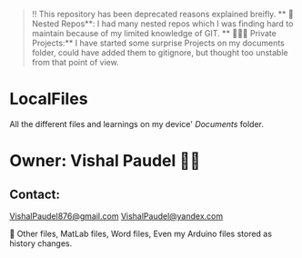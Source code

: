 > ‼️ This repository has been deprecated reasons explained breifly.
** 🪺 Nested Repos**: I had many nested repos which I was finding hard to maintain because of my limited knowledge of GIT.
** 🕵🏽‍♂️ Private Projects:** I have started some surprise Projects on my documents folder, could have added them to gitignore, but thought too unstable from that point of view.

# LocalFiles 
All the different files and learnings on my device' *Documents* folder.


# Owner: Vishal Paudel 🤦‍♂️
## Contact: 
<VishalPaudel876@gmail.com>
<VishalPaudel@yandex.com>

🐠
Other files, MatLab files, Word files, Even my Arduino files stored as history changes.
